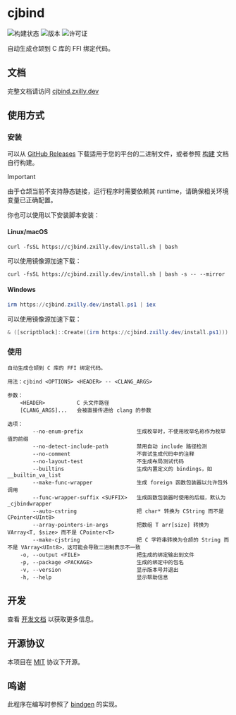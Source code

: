 # cjbind

![构建状态](https://img.shields.io/github/actions/workflow/status/cjbind/cjbind/build.yml?style=flat-square)
![版本](https://img.shields.io/github/v/release/cjbind/cjbind?style=flat-square)
![许可证](https://img.shields.io/badge/license-MIT-blue.svg?style=flat-square)

自动生成仓颉到 C 库的 FFI 绑定代码。

## 文档

完整文档请访问 [cjbind.zxilly.dev](https://cjbind.zxilly.dev)

## 使用方式

### 安装

可以从 [GitHub Releases](https://github.com/cjbind/cjbind/releases) 下载适用于您的平台的二进制文件，或者参照
[构建](./DEVELOPMENT.md) 文档自行构建。

> [!IMPORTANT]
> 由于仓颉当前不支持静态链接，运行程序时需要依赖其 runtime，请确保相关环境变量已正确配置。

你也可以使用以下安装脚本安装：

#### Linux/macOS

```shell
curl -fsSL https://cjbind.zxilly.dev/install.sh | bash
```

可以使用镜像源加速下载：

```shell
curl -fsSL https://cjbind.zxilly.dev/install.sh | bash -s -- --mirror
```

#### Windows

```powershell
irm https://cjbind.zxilly.dev/install.ps1 | iex
```

可以使用镜像源加速下载：

```powershell
& ([scriptblock]::Create((irm https://cjbind.zxilly.dev/install.ps1))) --mirror
```

### 使用

```text
自动生成仓颉到 C 库的 FFI 绑定代码。

用法：cjbind <OPTIONS> <HEADER> -- <CLANG_ARGS>

参数：
    <HEADER>          C 头文件路径
    [CLANG_ARGS]...   会被直接传递给 clang 的参数

选项：
        --no-enum-prefix                 生成枚举时，不使用枚举名称作为枚举值的前缀
        --no-detect-include-path         禁用自动 include 路径检测
        --no-comment                     不尝试生成代码中的注释
        --no-layout-test                 不生成布局测试代码
        --builtins                       生成内置定义的 bindings，如 __builtin_va_list
        --make-func-wrapper              生成 foreign 函数包装器以允许包外调用
        --func-wrapper-suffix <SUFFIX>   生成函数包装器时使用的后缀，默认为 _cjbindwrapper
        --auto-cstring                   把 char* 转换为 CString 而不是 CPointer<UInt8>
        --array-pointers-in-args         把数组 T arr[size] 转换为 VArray<T, $size> 而不是 CPointer<T>
        --make-cjstring                  把 C 字符串转换为仓颉的 String 而不是 VArray<UInt8>，这可能会导致二进制表示不一致
    -o, --output <FILE>                  把生成的绑定输出到文件
    -p, --package <PACKAGE>              生成的绑定中的包名
    -v, --version                        显示版本号并退出
    -h, --help                           显示帮助信息
```

## 开发

查看 [开发文档](./DEVELOPMENT.md) 以获取更多信息。

## 开源协议

本项目在 [MIT](./LICENSE) 协议下开源。

## 鸣谢

此程序在编写时参照了 [bindgen](https://github.com/rust-lang/rust-bindgen) 的实现。